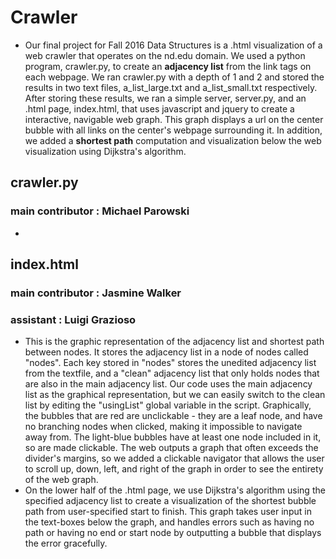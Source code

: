 # Crawler
  - Our final project for Fall 2016 Data Structures is a .html visualization of a web crawler that 
  operates on the nd.edu domain. We used a python program, crawler.py, to create an **adjacency 
  list** from the link tags on each webpage. We ran crawler.py with a depth of 1 and 2 and 
  stored the results in two text files, a_list_large.txt and a_list_small.txt respectively. After 
  storing these results, we ran a simple server, server.py, and an .html page, index.html, that
  uses javascript and jquery to create a interactive, navigable web graph. This graph 
  displays a url on the center bubble with all links on the center's webpage surrounding it.
  In addition, we added a **shortest path** computation and visualization below the web 
  visualization using Dijkstra's algorithm.

## crawler.py
### main contributor : Michael Parowski
  - 

## index.html
### main contributor : Jasmine Walker
### assistant : Luigi Grazioso
  - This is the graphic representation of the adjacency list and shortest path between nodes. It
  stores the adjacency list in a node of nodes called "nodes". Each key stored in "nodes" stores
  the unedited adjacency list from the textfile, and a "clean" adjacency list that only holds
  nodes that are also in the main adjacency list. Our code uses the main adjacency list as the 
  graphical representation, but we can easily switch to the clean list by editing the "usingList" 
  global variable in the script. Graphically, the bubbles that are red are unclickable - they are 
  a leaf node, and have no branching nodes when clicked, making it impossible to navigate away 
  from. The light-blue bubbles have at least one node included in it, so are made clickable. The
  web outputs a graph that often exceeds the divider's margins, so we added a clickable navigator
  that allows the user to scroll up, down, left, and right of the graph in order to see the 
  entirety of the web graph.
  - On the lower half of the .html page, we use Dijkstra's algorithm using the specified adjacency 
  list to create a visualization of the shortest bubble path from user-specified start to finish. 
  This graph takes user input in the text-boxes below the graph, and handles errors such as having
  no path or having no end or start node by outputting a bubble that displays the error gracefully.